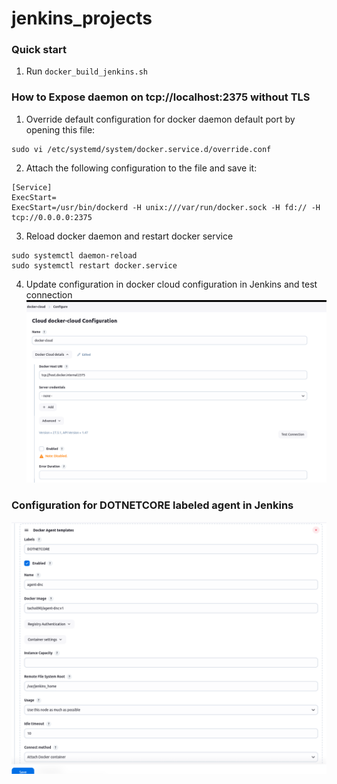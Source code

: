 # jenkins_projects

### Quick start

1. Run `docker_build_jenkins.sh`


### How to Expose daemon on tcp://localhost:2375 without TLS

1. Override default configuration for docker daemon default port by opening this file:
```declarative
sudo vi /etc/systemd/system/docker.service.d/override.conf
```
2. Attach the following configuration to the file and save it:
```declarative
[Service]
ExecStart=
ExecStart=/usr/bin/dockerd -H unix:///var/run/docker.sock -H fd:// -H tcp://0.0.0.0:2375
```
3. Reload docker daemon and restart docker service
````shell
sudo systemctl daemon-reload
sudo systemctl restart docker.service
````
4. Update configuration in docker cloud configuration in Jenkins and test connection
![docker-cloud-configuration.png](docker-cloud-configuration.png)


### Configuration for DOTNETCORE labeled agent in Jenkins

![dotnetcore-agent-template.png](dotnetcore-agent-template.png)
